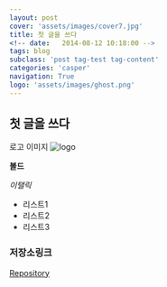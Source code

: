 ```yaml
---
layout: post
cover: 'assets/images/cover7.jpg'
title: 첫 글을 쓰다
<!-- date:   2014-08-12 10:18:00 -->
tags: blog
subclass: 'post tag-test tag-content'
categories: 'casper'
navigation: True
logo: 'assets/images/ghost.png'
---
```

## 첫 글을 쓰다

로고 이미지
![logo]({{site.baseurl}}/_posts/Untitled-1.png)

**볼드**

_이탤릭_

- 리스트1
- 리스트2
- 리스트3

### 저장소링크
[Repository](http://github.com/finers/finers.github.io)
